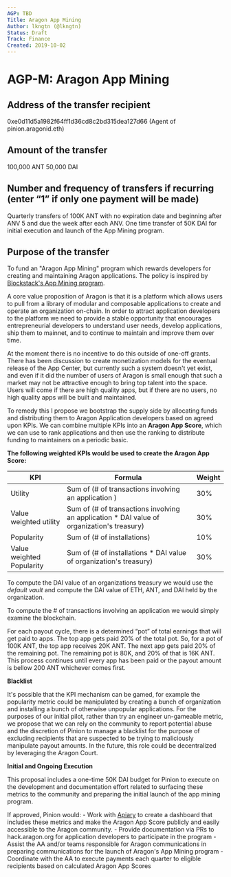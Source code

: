 ```yaml
---
AGP: TBD
Title: Aragon App Mining
Author: lkngtn (@lkngtn)
Status: Draft
Track: Finance
Created: 2019-10-02
---
```


# AGP-M: Aragon App Mining

## Address of the transfer recipient

0xe0d11d5a1982f64ff1d36cd8c2bd315dea127d66 (Agent of pinion.aragonid.eth)

## Amount of the transfer

100,000 ANT
50,000 DAI

## Number and frequency of transfers if recurring (enter “1” if only one payment will be made)

Quarterly transfers of 100K ANT with no expiration date and beginning after ANV 5 and due the week after each ANV.
One time transfer of 50K DAI for initial execution and launch of the App Mining program.

## Purpose of the transfer

To fund an "Aragon App Mining" program which rewards developers for creating and maintaining Aragon applications. The policy is inspired by [Blockstack's App Mining program](https://app.co/mining).

A core value proposition of Aragon is that it is a platform which allows users to pull from a library of modular and composable applications to create and operate an organization on-chain. In order to attract application developers to the platform we need to provide a stable opportunity that encourages entrepreneurial developers to understand user needs, develop applications, ship them to mainnet, and to continue to maintain and improve them over time.

At the moment there is no incentive to do this outside of one-off grants. There has been discussion to create monetization models for the eventual release of the App Center, but currently such a system doesn't yet exist, and even if it did the number of users of Aragon is small enough that such a market may not be attractive enough to bring top talent into the space. Users will come if there are high quality apps, but if there are no users, no high quality apps will be built and maintained.

To remedy this I propose we bootstrap the supply side by allocating funds and distributing them to Aragon Application developers based on agreed upon KPIs. We can combine multiple KPIs into an **Aragon App Score**, which we can use to rank applications and then use the ranking to distribute funding to maintainers on a periodic basic.

**The following weighted KPIs would be used to create the Aragon App Score:**

| KPI | Formula | Weight |
| -------- | -------- | -------- |
| Utility    | Sum of (# of transactions involving an application ) | 30%  |
| Value weighted utility    | Sum of (# of transactions involving an application * DAI value of organization's treasury) | 30%    |
| Popularity    | Sum of (# of installations) | 10%  |
| Value weighted Popularity    | Sum of (# of installations *  DAI value of organization's treasury) | 30% |

To compute the DAI value of an organizations treasury we would use the *default vault* and compute the DAI value of ETH, ANT, and DAI held by the organization.

To compute the # of transactions involving an application we would simply examine the blockchain.   

For each payout cycle, there is a determined “pot” of total earnings that will get paid to apps. The top app gets paid 20% of the total pot. So, for a pot of 100K ANT, the top app receives 20K ANT. The next app gets paid 20% of the remaining pot. The remaining pot is 80K, and 20% of that is 16K ANT. This process continues until every app has been paid or the payout amount is bellow 200 ANT whichever comes first.

**Blacklist**

It's possible that the KPI mechanism can be gamed, for example the popularity metric could be manipulated by creating a bunch of organization and installing a bunch of otherwise unpopular applications. For the purposes of our initial pilot, rather than try an engineer un-gameable metric, we propose that we can rely on the community to report potential abuse and the discretion of Pinion to manage a blacklist for the purpose of excluding recipients that are suspected to be trying to maliciously manipulate payout amounts. In the future, this role could be decentralized by leveraging the Aragon Court.

**Initial and Ongoing Execution**

This proposal includes a one-time 50K DAI budget for Pinion to execute on the development and documentation effort related to surfacing these metrics to the community and preparing the initial launch of the app mining program.

If approved, Pinion would:
    - Work with [Apiary](apiary.1hive.org) to create a dashboard that includes these metrics and make the Aragon App Score publicly and easily accessible to the Aragon community.
    - Provide documentation via PRs to hack.aragon.org for application developers to participate in the program
    - Assist the AA and/or teams responsible for Aragon communications in preparing communications for the launch of Aragon's App Mining program
    - Coordinate with the AA to execute payments each quarter to eligible recipients based on calculated Aragon App Scores
